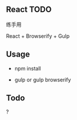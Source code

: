 React TODO
---------------

练手用
  
  React + Browserify + Gulp

## Usage

- npm install

- gulp or gulp browserify

## Todo

?

